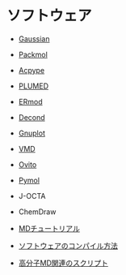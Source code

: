 # ソフトウェア
- [Gaussian](https://github.com/mtbys-lab/Gaussian)
- [Packmol](https://github.com/mtbys-lab/Packmol)
- [Acpype](https://github.com/mtbys-lab/acpype)
- [PLUMED](https://github.com/mtbys-lab/PLUMED)
- [ERmod](https://sourceforge.net/projects/ermod/)
- [Decond](https://github.com/decond/decond)
- [Gnuplot](https://github.com/mtbys-lab/gnuplot-text_and_samples)
- [VMD](https://github.com/mtbys-lab/Visualization/tree/master/VMD)
- [Ovito](https://github.com/mtbys-lab/Visualization/tree/master/Ovito)
- [Pymol](https://github.com/mtbys-lab/Visualization/tree/master/Pymol)

- J-OCTA
- ChemDraw

- [MDチュートリアル](https://github.com/mtbys-lab/md-intro)
- [ソフトウェアのコンパイル方法](https://github.com/mtbys-lab/intranet-clusters#ソフトウェアのビルド)
- [高分子MD関連のスクリプト](https://github.com/mtbys-lab/Polymer/tree/master/script)

